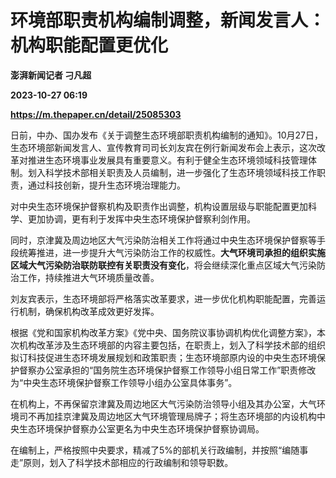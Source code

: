 # 环境部职责机构编制调整，新闻发言人：机构职能配置更优化
**澎湃新闻记者 刁凡超**

**2023-10-27 06:19**

**https://m.thepaper.cn/detail/25085303**

日前，中办、国办发布《关于调整生态环境部职责机构编制的通知》。10月27日，生态环境部新闻发言人、宣传教育司司长刘友宾在例行新闻发布会上表示，这次改革对推进生态环境事业发展具有重要意义。有利于健全生态环境领域科技管理体制。划入科学技术部相关职责及人员编制，进一步强化了生态环境领域科技工作职责，通过科技创新，提升生态环境治理能力。

对中央生态环境保护督察机构及职责作出调整，机构设置层级与职能配置更加科学、更加协调，更有利于发挥中央生态环境保护督察利剑作用。

同时，京津冀及周边地区大气污染防治相关工作将通过中央生态环境保护督察等手段统筹推进，进一步提升大气污染防治工作的权威性。**大气环境司承担的组织实施区域大气污染防治联防联控有关职责没有变化**，将会继续深化重点区域大气污染防治工作，持续推进大气环境质量改善。

刘友宾表示，生态环境部将严格落实改革要求，进一步优化机构职能配置，完善运行机制，确保机构改革成效更好发挥。

根据《党和国家机构改革方案》《党中央、国务院议事协调机构优化调整方案》，本次机构改革涉及生态环境部的内容主要包括，在职责上，划入了科学技术部的组织拟订科技促进生态环境发展规划和政策职责；生态环境部原内设的中央生态环境保护督察办公室承担的“国务院生态环境保护督察工作领导小组日常工作”职责修改为“中央生态环境保护督察工作领导小组办公室具体事务”。

在机构上，不再保留京津冀及周边地区大气污染防治领导小组及其办公室，大气环境司不再加挂京津冀及周边地区大气环境管理局牌子；将生态环境部的内设机构中央生态环境保护督察办公室更名为中央生态环境保护督察协调局。

在编制上，严格按照中央要求，精减了5%的部机关行政编制，并按照“编随事走”原则，划入了科学技术部相应的行政编制和领导职数。